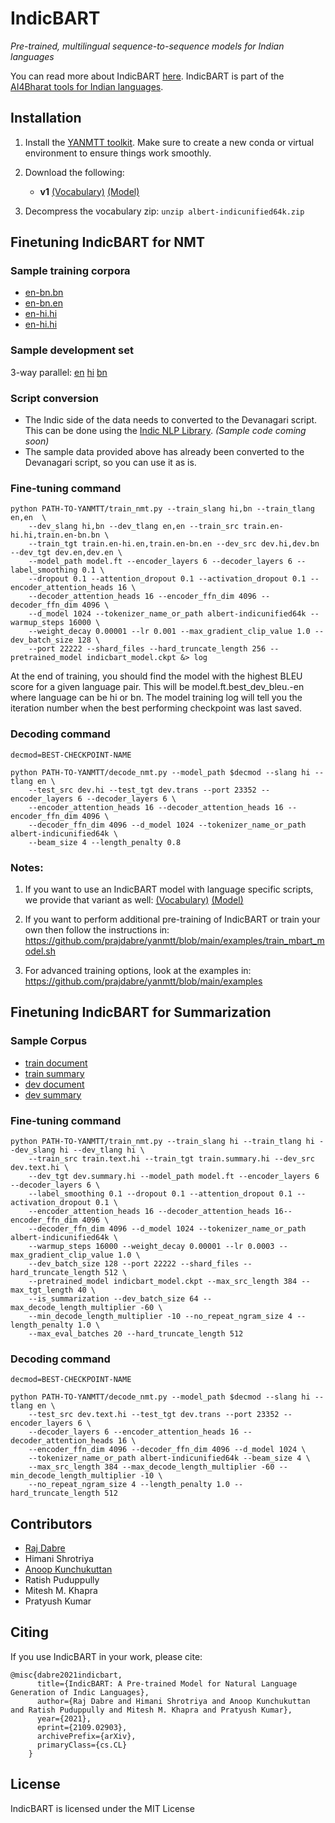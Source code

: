 # IndicBART

_Pre-trained, multilingual sequence-to-sequence models for Indian languages_

You can read more about IndicBART [here](https://indicnlp.ai4bharat.org/indic-bart). IndicBART is part of the [AI4Bharat tools for Indian languages](https://indicnlp.ai4bharat.org).

## Installation

1. Install the [YANMTT toolkit](https://github.com/prajdabre/yanmtt). Make sure to create a new conda or virtual environment to ensure things work smoothly.
2. Download the following: 

    - **v1** [(Vocabulary)](https://storage.googleapis.com/ai4bharat-indicnlg-public/indic-bart-v1/albert-indicunified64k.zip) 
             [(Model)](https://storage.googleapis.com/ai4bharat-indicnlg-public/indic-bart-v1/indicbart_model.ckpt) 

3. Decompress the vocabulary zip: `unzip albert-indicunified64k.zip`

## Finetuning IndicBART for NMT

### Sample training corpora

- [en-bn.bn](https://storage.googleapis.com/ai4bharat-indicnlg-public/sample_data/train.en-bn.bn)
- [en-bn.en](https://storage.googleapis.com/ai4bharat-indicnlg-public/sample_data/train.en-bn.en)
- [en-hi.hi](https://storage.googleapis.com/ai4bharat-indicnlg-public/sample_data/train.en-hi.hi)
- [en-hi.hi](https://storage.googleapis.com/ai4bharat-indicnlg-public/sample_data/train.en-hi.en) 

### Sample development set

3-way parallel: [en](https://storage.googleapis.com/ai4bharat-indicnlg-public/sample_data/dev.en) [hi](https://storage.googleapis.com/ai4bharat-indicnlg-public/sample_data/dev.hi) [bn](https://storage.googleapis.com/ai4bharat-indicnlg-public/sample_data/dev.bn) 

### Script conversion

- The Indic side of the data needs to converted to the Devanagari script. This can be done using the [Indic NLP Library](https://github.com/anoopkunchukuttan/indic_nlp_library). _(Sample code coming soon)_
- The sample data provided above has already been converted to the Devanagari script, so you can use it as is. 

### Fine-tuning command

```
python PATH-TO-YANMTT/train_nmt.py --train_slang hi,bn --train_tlang en,en  \
    --dev_slang hi,bn --dev_tlang en,en --train_src train.en-hi.hi,train.en-bn.bn \
    --train_tgt train.en-hi.en,train.en-bn.en --dev_src dev.hi,dev.bn --dev_tgt dev.en,dev.en \
    --model_path model.ft --encoder_layers 6 --decoder_layers 6 --label_smoothing 0.1 \
    --dropout 0.1 --attention_dropout 0.1 --activation_dropout 0.1 --encoder_attention_heads 16 \
    --decoder_attention_heads 16 --encoder_ffn_dim 4096 --decoder_ffn_dim 4096 \
    --d_model 1024 --tokenizer_name_or_path albert-indicunified64k --warmup_steps 16000 \
    --weight_decay 0.00001 --lr 0.001 --max_gradient_clip_value 1.0 --dev_batch_size 128 \
    --port 22222 --shard_files --hard_truncate_length 256 --pretrained_model indicbart_model.ckpt &> log
```

At the end of training, you should find the model with the highest BLEU score for a given language pair. This will be model.ft.best_dev_bleu.<language>-en where language can be  hi or bn. The model training log will tell you the iteration number when the best performing checkpoint was last saved. <br>

### Decoding command
  
```
decmod=BEST-CHECKPOINT-NAME
    
python PATH-TO-YANMTT/decode_nmt.py --model_path $decmod --slang hi --tlang en \
    --test_src dev.hi --test_tgt dev.trans --port 23352 --encoder_layers 6 --decoder_layers 6 \
    --encoder_attention_heads 16 --decoder_attention_heads 16 --encoder_ffn_dim 4096 \
    --decoder_ffn_dim 4096 --d_model 1024 --tokenizer_name_or_path albert-indicunified64k \
    --beam_size 4 --length_penalty 0.8
```

### Notes:


1. If you want to use an IndicBART model with language specific scripts, we provide that variant as well: [(Vocabulary)](https://storage.googleapis.com/ai4bharat-indicnlg-public/indic-bart-v1/albert-indic64k.zip) [(Model)](https://storage.googleapis.com/ai4bharat-indicnlg-public/indic-bart-v1/separate_script_indicbart_model.ckpt) 
    
2. If you want to perform additional pre-training of IndicBART or train your own then follow the instructions in: https://github.com/prajdabre/yanmtt/blob/main/examples/train_mbart_model.sh 
    
3. For advanced training options, look at the examples in: https://github.com/prajdabre/yanmtt/blob/main/examples 
   
## Finetuning IndicBART for Summarization

### Sample Corpus

- [train document](https://storage.googleapis.com/ai4bharat-indicnlg-public/sample_data/train.text.hi)
- [train summary](https://storage.googleapis.com/ai4bharat-indicnlg-public/sample_data/train.summary.hi)
- [dev document](https://storage.googleapis.com/ai4bharat-indicnlg-public/sample_data/dev.text.hi)
- [dev summary](https://storage.googleapis.com/ai4bharat-indicnlg-public/sample_data/dev.summary.hi) 

### Fine-tuning command

```
python PATH-TO-YANMTT/train_nmt.py --train_slang hi --train_tlang hi --dev_slang hi --dev_tlang hi \
    --train_src train.text.hi --train_tgt train.summary.hi --dev_src dev.text.hi \
    --dev_tgt dev.summary.hi --model_path model.ft --encoder_layers 6 --decoder_layers 6 \
    --label_smoothing 0.1 --dropout 0.1 --attention_dropout 0.1 --activation_dropout 0.1 \
    --encoder_attention_heads 16 --decoder_attention_heads 16--encoder_ffn_dim 4096 \
    --decoder_ffn_dim 4096 --d_model 1024 --tokenizer_name_or_path albert-indicunified64k \
    --warmup_steps 16000 --weight_decay 0.00001 --lr 0.0003 --max_gradient_clip_value 1.0 \
    --dev_batch_size 128 --port 22222 --shard_files --hard_truncate_length 512 \
    --pretrained_model indicbart_model.ckpt --max_src_length 384 --max_tgt_length 40 \
    --is_summarization --dev_batch_size 64 --max_decode_length_multiplier -60 \
    --min_decode_length_multiplier -10 --no_repeat_ngram_size 4 --length_penalty 1.0 \
    --max_eval_batches 20 --hard_truncate_length 512 
```

### Decoding command
  
```
decmod=BEST-CHECKPOINT-NAME
    
python PATH-TO-YANMTT/decode_nmt.py --model_path $decmod --slang hi --tlang en \
    --test_src dev.text.hi --test_tgt dev.trans --port 23352 --encoder_layers 6 \
    --decoder_layers 6 --encoder_attention_heads 16 --decoder_attention_heads 16 \
    --encoder_ffn_dim 4096 --decoder_ffn_dim 4096 --d_model 1024 \
    --tokenizer_name_or_path albert-indicunified64k --beam_size 4 \
    --max_src_length 384 --max_decode_length_multiplier -60 --min_decode_length_multiplier -10 \
    --no_repeat_ngram_size 4 --length_penalty 1.0 --hard_truncate_length 512 
```  
    
## Contributors
    
- [Raj Dabre](mailto:prajdabre@gmail.com)
- Himani Shrotriya
- [Anoop Kunchukuttan](mailto:anoop.kunchukuttan@gmail.com)
- Ratish Puduppully 
- Mitesh M. Khapra  
- Pratyush Kumar

## Citing
    
If you use IndicBART in your work, please cite:

```
@misc{dabre2021indicbart,
      title={IndicBART: A Pre-trained Model for Natural Language Generation of Indic Languages}, 
      author={Raj Dabre and Himani Shrotriya and Anoop Kunchukuttan and Ratish Puduppully and Mitesh M. Khapra and Pratyush Kumar},
      year={2021},
      eprint={2109.02903},
      archivePrefix={arXiv},
      primaryClass={cs.CL}
    }    
```   

## License
    
IndicBART is licensed under the MIT License    
